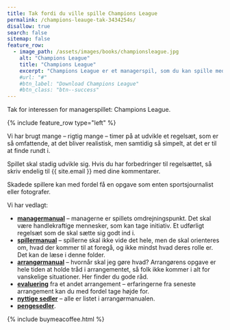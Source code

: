 ```yaml
---
title: Tak fordi du ville spille Champions League
permalink: /champions-leauge-tak-3434254s/
disallow: true
search: false
sitemap: false
feature_row:
  - image_path: /assets/images/books/championsleague.jpg
    alt: "Champions League"
    title: "Champions League"
    excerpt: "Champions League er et managerspil, som du kan spille med levende brikker."
    #url: "#"
    #btn_label: "Download Champions League"
    #btn_class: "btn--success"
---
```


Tak for interessen for managerspillet: Champions League.

{% include feature_row type="left" %}

Vi har brugt mange – rigtig mange – timer på at udvikle et regelsæt, som er så omfattende, at det bliver realistisk, men samtidig så simpelt, at det er til at finde rundt i.

Spillet skal stadig udvikle sig. Hvis du har forbedringer til regelsættet, så skriv endelig til {{ site.email }} med dine kommentarer.

Skadede spillere kan med fordel få en opgave som enten sportsjournalist eller fotografer.

Vi har vedlagt:

- **[managermanual](https://docs.google.com/document/d/1lSfhwEqeAccJ8_c6h-ZVuSOG_6fXZMnbsXy7frBY5us/copy?usp=sharing)** – managerne er spillets omdrejningspunkt. Det skal være handlekraftige mennesker, som kan tage initiativ. Et udførligt regelsæt som de skal sætte sig godt ind i.
- **[spillermanual](https://docs.google.com/document/d/17qtytYntRv7SjMBFojZ6hCKvabzTE-KYtP4R9hRK_nc/copy?usp=sharing)** – spillerne skal ikke vide det hele, men de skal orienteres om, hvad der kommer til at foregå, og ikke mindst hvad deres rolle er. Det kan de læse i denne folder.
- **[arrangørmanual](https://docs.google.com/document/d/1YhajC4GtBJdDlHGyB2a3aB--DphYiEe9YBGlf-Bdj0s/copy?usp=sharing)** – hvornår skal jeg gøre hvad? Arrangørens opgave er hele tiden at holde tråd i arrangementet, så folk ikke kommer i alt for vanskelige situationer. Her finder du gode råd.
- **[evaluering](https://drive.google.com/file/d/1aOXbt4UrZOugLKk6UugvIGupHxVgCU2L/view?usp=sharing)** fra et andet arrangement – erfaringerne fra seneste arrangement kan du med fordel tage højde for.
- **[nyttige sedler](https://drive.google.com/file/d/1FT6U5h7ohWebQq-uJnhZvNnaduMgxH4-/view?usp=sharing)** – alle er listet i arrangørmanualen.
- **[pengesedler](https://docs.google.com/document/d/1WOFMZTFH0oihGOvFn9lL_OtrhvYb-dsq9FCYCHvggLY/copy?usp=sharing)**.

{% include buymeacoffee.html %}

